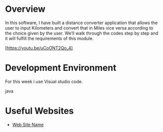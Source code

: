 # Overview

In this software, I have built  a distance converter application that allows the user
to input Kilometers and convert that in Miles vice versa according to the choice given by the user.
We’ll walk through the codes step by step and it will fulfill the requirements of this module.


[https://youtu.be/uCoONT2Qo_4]

# Development Environment

For this week i use Visual studio code.

java

# Useful Websites


* [Web Site Name](https://www.w3schools.com/cpp/default.asp)
